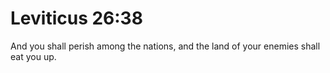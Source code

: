 # Leviticus 26:38

And you shall perish among the nations, and the land of your enemies shall eat you up.
